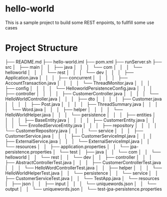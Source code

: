 # hello-world
This is a sample project to build some REST enpoints, to fullfill some use cases

Project Structure
==================
├── README.md
├── hello-world.iml
├── pom.xml
├── runServer.sh
├── src
│   ├── main
│   │   ├── java
│   │   │   └── com
│   │   │       └── helloworld
│   │   │           └── rest
│   │   │               └── dev
│   │   │                   ├── Application.java
│   │   │                   ├── concurrent
│   │   │                   │   ├── AccountTransaction.java
│   │   │                   │   └── ThreadMonitor.java
│   │   │                   ├── config
│   │   │                   │   └── HelloworldPersistenceConfig.java
│   │   │                   ├── controller
│   │   │                   │   ├── CustomerController.java
│   │   │                   │   └── HelloWorldController.java
│   │   │                   ├── dto
│   │   │                   │   ├── Customer.java
│   │   │                   │   ├── Post.java
│   │   │                   │   ├── ThreadSummary.java
│   │   │                   │   └── Word.java
│   │   │                   ├── helper
│   │   │                   │   └── HelloWorldHelper.java
│   │   │                   └── persistence
│   │   │                       ├── entities
│   │   │                       │   ├── BaseEntity.java
│   │   │                       │   ├── CustomerEntity.java
│   │   │                       │   └── EnrolledServiceEntity.java
│   │   │                       ├── repository
│   │   │                       │   └── CustomerRepository.java
│   │   │                       └── service
│   │   │                           ├── CustomerService.java
│   │   │                           ├── CustomerServiceImpl.java
│   │   │                           ├── ExternalService.java
│   │   │                           └── ExternalServiceImpl.java
│   │   └── resources
│   │       ├── application.properties
│   │       └── jpa-persistence.properties
│   └── test
│       ├── java
│       │   └── com
│       │       └── helloworld
│       │           └── rest
│       │               └── dev
│       │                   ├── controller
│       │                   │   ├── AbstractControllerTest.java
│       │                   │   ├── CustomerControllerTest.java
│       │                   │   └── HelloWordControllerTest.java
│       │                   ├── helper
│       │                   │   └── HelloWorldHelperTest.java
│       │                   └── persistence
│       │                       └── service
│       │                           ├── CustomerServiceTest.java
│       │                           └── TestApp.java
│       └── resources
│           ├── json
│           │   ├── input
│           │   │   └── uniquewords.json
│           │   └── output
│           │       └── uniquewords.json
│           └── test-jpa-persistence.properties

